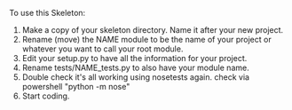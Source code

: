 To use this Skeleton:

1. Make a copy of your skeleton directory. Name it after your new project.
2. Rename (move) the NAME module to be the name of your project or whatever you want to call your root module.
3. Edit your setup.py to have all the information for your project.
4. Rename tests/NAME_tests.py to also have your module name.
5. Double check it's all working using nosetests again.
    check via powershell "python -m nose"
6. Start coding.

